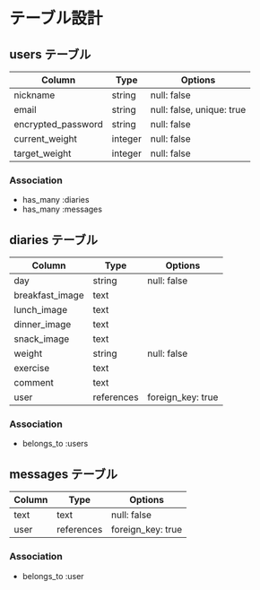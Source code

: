 # テーブル設計

## users テーブル

| Column             | Type    | Options                   |
| ------------------ | ------- | ------------------------- |
| nickname           | string  | null: false               |
| email              | string  | null: false, unique: true |
| encrypted_password | string  | null: false               |
| current_weight     | integer | null: false               |
| target_weight      | integer | null: false               |

### Association

- has_many :diaries
- has_many :messages

## diaries テーブル

| Column          | Type       | Options           |
| --------------- | ---------- | ----------------- |
| day             | string     | null: false       |
| breakfast_image | text       |                   |
| lunch_image     | text       |                   |
| dinner_image    | text       |                   |
| snack_image     | text       |                   |
| weight          | string     | null: false       |
| exercise        | text       |                   |
| comment         | text       |                   |
| user            | references | foreign_key: true |
### Association

- belongs_to :users

## messages テーブル

| Column             | Type       | Options           |
| ------------------ | ---------- | ----------------- |
| text               | text       | null: false       |
| user               | references | foreign_key: true |


### Association

- belongs_to :user